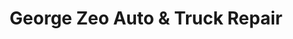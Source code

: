 ---
title: "George Zeo Auto & Truck Repair"
url: /lansdale/george-zeo-auto-und-truck-repair/
shop: Autowerkstatt
---